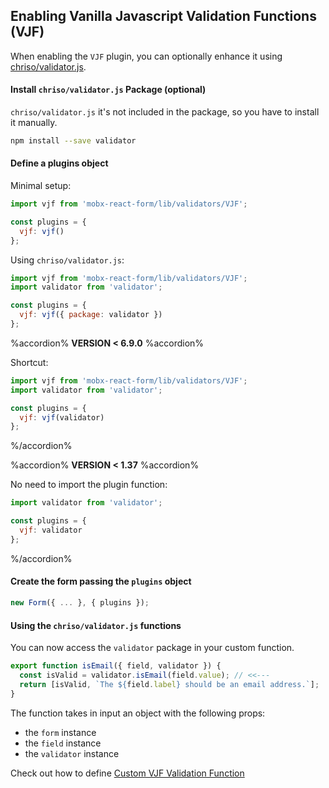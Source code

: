 ## Enabling Vanilla Javascript Validation Functions (VJF)

When enabling the `VJF` plugin, you can optionally enhance it using [chriso/validator.js](https://github.com/chriso/validator.js).

#### Install `chriso/validator.js` Package (optional)
`chriso/validator.js` it's not included in the package, so you have to install it manually.

```bash
npm install --save validator
```

#### Define a plugins object

Minimal setup:

```javascript
import vjf from 'mobx-react-form/lib/validators/VJF';

const plugins = {
  vjf: vjf()
};
```

Using `chriso/validator.js`:

```javascript
import vjf from 'mobx-react-form/lib/validators/VJF';
import validator from 'validator';

const plugins = {
  vjf: vjf({ package: validator })
};
```

%accordion% **VERSION < 6.9.0** %accordion%

Shortcut:

```javascript
import vjf from 'mobx-react-form/lib/validators/VJF';
import validator from 'validator';

const plugins = {
  vjf: vjf(validator)
};
```

%/accordion%

%accordion% **VERSION < 1.37** %accordion%

No need to import the plugin function:

```javascript
import validator from 'validator';

const plugins = {
  vjf: validator
};
```

%/accordion%

#### Create the form passing the `plugins` object

```javascript
new Form({ ... }, { plugins });
```

#### Using the `chriso/validator.js` functions

You can now access the `validator` package in your custom function.

```javascript
export function isEmail({ field, validator }) {
  const isValid = validator.isEmail(field.value); // <<---
  return [isValid, `The ${field.label} should be an email address.`];
}
```

The function takes in input an object with the following props:

* the `form` instance
* the `field` instance
* the `validator` instance

Check out how to define [Custom VJF Validation Function](extend.md)
